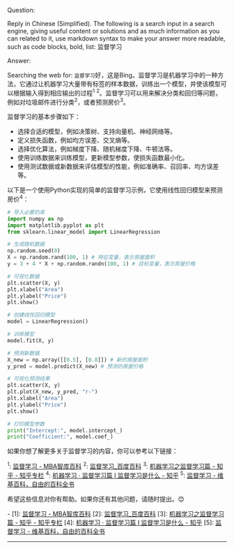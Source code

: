 Question:

Reply in Chinese (Simplified).
The following is a search input in a search engine, giving useful content or solutions and as much information as you can related to it, use markdown syntax to make your answer more readable, such as code blocks, bold, list:
监督学习

Answer:

Searching the web for: `监督学习`好，这是Bing。监督学习是机器学习中的一种方法，它通过让机器学习大量带有标签的样本数据，训练出一个模型，并使该模型可以根据输入得到相应输出的过程<sup>1</sup> <sup>2</sup>。监督学习可以用来解决分类和回归等问题，例如对垃圾邮件进行分类<sup>2</sup>，或者预测房价<sup>3</sup>。

监督学习的基本步骤如下：

- 选择合适的模型，例如决策树、支持向量机、神经网络等。
- 定义损失函数，例如均方误差、交叉熵等。
- 选择优化算法，例如梯度下降、随机梯度下降、牛顿法等。
- 使用训练数据来训练模型，更新模型参数，使损失函数最小化。
- 使用测试数据或新数据来评估模型的性能，例如准确率、召回率、均方误差等。

以下是一个使用Python实现的简单的监督学习示例，它使用线性回归模型来预测房价<sup>4</sup>：

```python
# 导入必要的库
import numpy as np
import matplotlib.pyplot as plt
from sklearn.linear_model import LinearRegression

# 生成随机数据
np.random.seed(0)
X = np.random.rand(100, 1) # 特征变量，表示房屋面积
y = 3 + 4 * X + np.random.randn(100, 1) # 目标变量，表示房屋价格

# 可视化数据
plt.scatter(X, y)
plt.xlabel("Area")
plt.ylabel("Price")
plt.show()

# 创建线性回归模型
model = LinearRegression()

# 训练模型
model.fit(X, y)

# 预测新数据
X_new = np.array([[0.5], [0.8]]) # 新的房屋面积
y_pred = model.predict(X_new) # 预测的房屋价格

# 可视化预测结果
plt.scatter(X, y)
plt.plot(X_new, y_pred, "r-")
plt.xlabel("Area")
plt.ylabel("Price")
plt.show()

# 打印模型参数
print("Intercept:", model.intercept_)
print("Coefficient:", model.coef_)
```

如果你想了解更多关于监督学习的内容，你可以参考以下链接：

<sup>1</sup>: [监督学习 - MBA智库百科](https://wiki.mbalib.com/wiki/%E7%9B%91%E7%9D%A3%E5%AD%A6%E4%B9%A0)
<sup>2</sup>: [监督学习_百度百科](https://baike.baidu.com/item/监督学习/9820109)
<sup>3</sup>: [机器学习之监督学习篇 - 知乎 - 知乎专栏](https://zhuanlan.zhihu.com/p/165242932)
<sup>4</sup>: [机器学习 · 监督学习篇 I 监督学习是什么 - 知乎](https://zhuanlan.zhihu.com/p/56903924)
<sup>5</sup>: [监督学习 - 维基百科，自由的百科全书](https://zh.wikipedia.org/wiki/%E7%9B%91%E7%9D%A3%E5%AD%A6%E4%B9%A0)

希望这些信息对你有帮助。如果你还有其他问题，请随时提出。😊

\-
\[1]: [监督学习 - MBA智库百科](https://wiki.mbalib.com/wiki/%E7%9B%91%E7%9D%A3%E5%AD%A6%E4%B9%A0)
\[2]: [监督学习_百度百科](https://baike.baidu.com/item/监督学习/9820109)
\[3]: [机器学习之监督学习篇 - 知乎 - 知乎专栏](https://zhuanlan.zhihu.com/p/165242932)
\[4]: [机器学习 · 监督学习篇 I 监督学习是什么 - 知乎](https://zhuanlan.zhihu.com/p/56903924)
\[5]: [监督学习 - 维基百科，自由的百科全书](https://zh.wikipedia.org/wiki/%E7%9B%91%E7%9D%A3%E5%AD%A6%E4%B9%A0)

<hr/>

